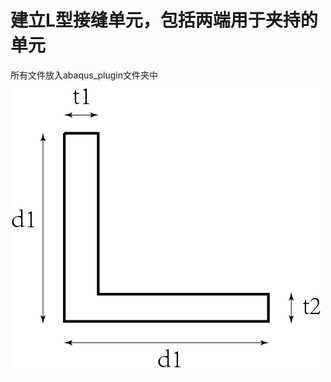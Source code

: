 # 建立L型接缝单元，包括两端用于夹持的单元
所有文件放入abaqus_plugin文件夹中
![illustration](https://github.com/hsm-1120/abaqus_plugin/blob/main/L_shape/L_shape.png?raw=true)
